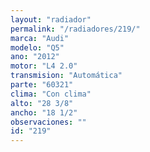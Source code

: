 ```yaml
---
layout: "radiador"
permalink: "/radiadores/219/"
marca: "Audi"
modelo: "Q5"
ano: "2012"
motor: "L4 2.0"
transmision: "Automática"
parte: "60321"
clima: "Con clima"
alto: "28 3/8"
ancho: "18 1/2"
observaciones: ""
id: "219"
---
```


